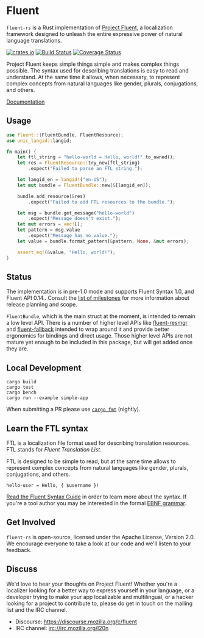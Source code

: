 # Fluent

`fluent-rs` is a Rust implementation of [Project Fluent][], a localization
framework designed to unleash the entire expressive power of natural language
translations.

[![crates.io](http://meritbadge.herokuapp.com/fluent)](https://crates.io/crates/fluent)
[![Build Status](https://travis-ci.org/projectfluent/fluent-rs.svg?branch=master)](https://travis-ci.org/projectfluent/fluent-rs)
[![Coverage Status](https://coveralls.io/repos/github/projectfluent/fluent-rs/badge.svg?branch=master)](https://coveralls.io/github/projectfluent/fluent-rs?branch=master)

Project Fluent keeps simple things simple and makes complex things possible.
The syntax used for describing translations is easy to read and understand.  At
the same time it allows, when necessary, to represent complex concepts from
natural languages like gender, plurals, conjugations, and others.

[Documentation][]

[Project Fluent]: http://projectfluent.org
[Documentation]: https://docs.rs/fluent/

Usage
-----

```rust
use fluent::{FluentBundle, FluentResource};
use unic_langid::langid;

fn main() {
    let ftl_string = "hello-world = Hello, world!".to_owned();
    let res = FluentResource::try_new(ftl_string)
        .expect("Failed to parse an FTL string.");

    let langid_en = langid!("en-US");
    let mut bundle = FluentBundle::new(&[langid_en]);

    bundle.add_resource(&res)
        .expect("Failed to add FTL resources to the bundle.");

    let msg = bundle.get_message("hello-world")
        .expect("Message doesn't exist.");
    let mut errors = vec![];
    let pattern = msg.value
        .expect("Message has no value.");
    let value = bundle.format_pattern(&pattern, None, &mut errors);

    assert_eq!(&value, "Hello, world!");
}
```


Status
------

The implementation is in pre-1.0 mode and supports Fluent Syntax 1.0, and
Fluent API 0.14..  Consult the [list of milestones][] for more information about
release planning and scope.

`FluentBundle`, which is the main struct at the moment, is intended to remain
a low level API.
There is a number of higher level APIs like [fluent-resmgr][] and
[fluent-fallback][] intended to wrap around it and provide better ergonomics
for bindings and direct usage.
Those higher level APIs are not mature yet enough to be included in this package,
but will get added once they are.

[list of milestones]: https://github.com/projectfluent/fluent-rs/milestones
[fluent-resmgr]: https://crates.io/crates/fluent-resmgr
[fluent-fallback]: https://crates.io/crates/fluent-fallback

Local Development
-----------------

    cargo build
    cargo test
    cargo bench
    cargo run --example simple-app

When submitting a PR please use  [`cargo fmt`][] (nightly).

[`cargo fmt`]: https://github.com/rust-lang-nursery/rustfmt


Learn the FTL syntax
--------------------

FTL is a localization file format used for describing translation resources.
FTL stands for _Fluent Translation List_.

FTL is designed to be simple to read, but at the same time allows to represent
complex concepts from natural languages like gender, plurals, conjugations, and
others.

    hello-user = Hello, { $username }!

[Read the Fluent Syntax Guide][] in order to learn more about the syntax.  If
you're a tool author you may be interested in the formal [EBNF grammar][].

[Read the Fluent Syntax Guide]: http://projectfluent.org/fluent/guide/
[EBNF grammar]: https://github.com/projectfluent/fluent/tree/master/spec


Get Involved
------------

`fluent-rs` is open-source, licensed under the Apache License, Version 2.0.  We
encourage everyone to take a look at our code and we'll listen to your
feedback.


Discuss
-------

We'd love to hear your thoughts on Project Fluent! Whether you're a localizer
looking for a better way to express yourself in your language, or a developer
trying to make your app localizable and multilingual, or a hacker looking for
a project to contribute to, please do get in touch on the mailing list and the
IRC channel.

 - Discourse: https://discourse.mozilla.org/c/fluent
 - IRC channel: [irc://irc.mozilla.org/l20n](irc://irc.mozilla.org/l20n)
